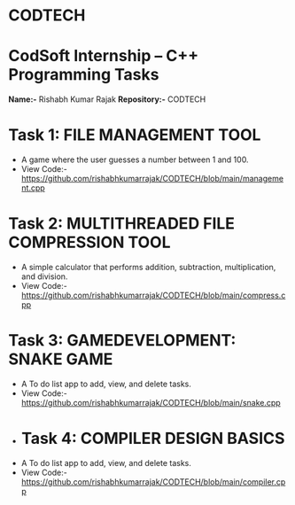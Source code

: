 # CODTECH
# CodSoft Internship – C++ Programming Tasks

**Name:-** Rishabh Kumar Rajak
**Repository:-** CODTECH

# Task 1:  FILE MANAGEMENT TOOL
- A game where the user guesses a number between 1 and 100.
- View Code:-https://github.com/rishabhkumarrajak/CODTECH/blob/main/management.cpp
# Task 2: MULTITHREADED FILE COMPRESSION TOOL
- A simple calculator that performs addition, subtraction, multiplication, and division.
- View Code:-https://github.com/rishabhkumarrajak/CODTECH/blob/main/compress.cpp
# Task 3: GAMEDEVELOPMENT: SNAKE GAME
- A To do list app to add, view, and delete tasks.
- View Code:-https://github.com/rishabhkumarrajak/CODTECH/blob/main/snake.cpp
- # Task 4:  COMPILER DESIGN BASICS
- A To do list app to add, view, and delete tasks.
- View Code:-https://github.com/rishabhkumarrajak/CODTECH/blob/main/compiler.cpp
